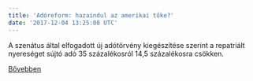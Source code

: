 ```yaml
---
title: 'Adóreform: hazaindul az amerikai tőke?'
date: '2017-12-04 13:25:08 UTC'
---
```


A szenátus által elfogadott új adótörvény kiegészítése szerint a repatriált nyereséget sújtó adó 35 százalékosról 14,5 százalékosra csökken.


[Bővebben](http://ift.tt/2ALJhuB)
